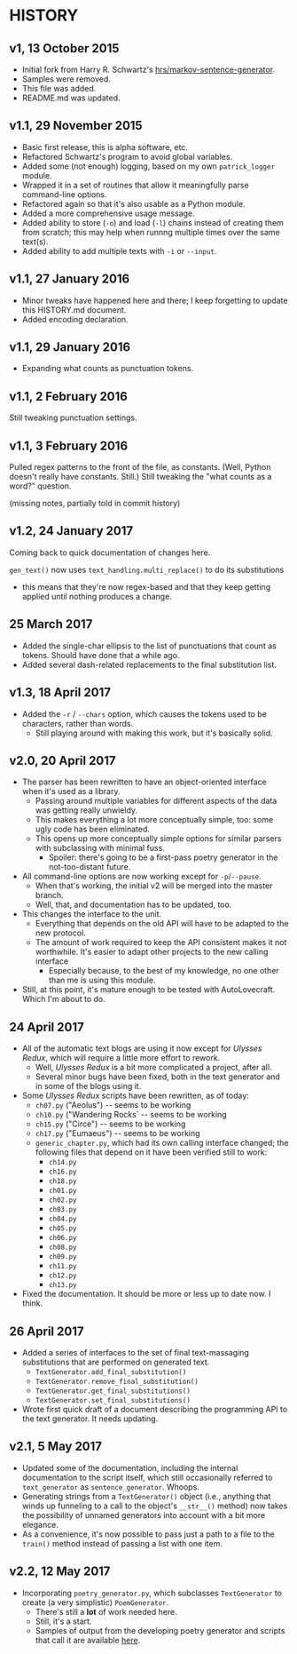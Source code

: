 HISTORY
=======

v1, 13 October 2015
--------------------
* Initial fork from Harry R. Schwartz's [hrs/markov-sentence-generator](https://github.com/hrs/markov-sentence-generator).
* Samples were removed.
* This file was added.
* README.md was updated.

v1.1, 29 November 2015
----------------------
* Basic first release, this is alpha software, etc.
* Refactored Schwartz's program to avoid global variables.
* Added some (not enough) logging, based on my own `patrick_logger` module.
* Wrapped it in a set of routines that allow it meaningfully parse command-line options.
* Refactored again so that it's also usable as a Python module.
* Added a more comprehensive usage message.
* Added ability to store (`-o`) and load (`-l`) chains instead of creating them from scratch; this may help when runnng multiple times over the same text(s).
* Added ability to add multiple texts with `-i` or `--input`.

v1.1, 27 January 2016
---------------------
* Minor tweaks have happened here and there; I keep forgetting to update this HISTORY.md document.
* Added encoding declaration.

v1.1, 29 January 2016
----------------------
* Expanding what counts as punctuation tokens.

v1.1, 2 February 2016
---------------------
Still tweaking punctuation settings.

v1.1, 3 February 2016
----------------------
Pulled regex patterns to the front of the file, as constants. (Well, Python doesn't really have constants. Still.) Still tweaking the "what counts as a word?" question.


(missing notes, partially told in commit history)


v1.2, 24 January 2017
---------------------
Coming back to quick documentation of changes here.

`gen_text()` now uses `text_handling.multi_replace()` to do its substitutions
  * this means that they're now regex-based and that they keep getting applied until nothing produces a change.

25 March 2017
-------------
* Added the single-char ellipsis to the list of punctuations that count as tokens. Should have done that a while ago.
* Added several dash-related replacements to the final substitution list. 

v1.3, 18 April 2017
-------------------
* Added the `-r` / `--chars` option, which causes the tokens used to be characters, rather than words.
  * Still playing around with making this work, but it's basically solid.

v2.0, 20 April 2017
-------------------
* The parser has been rewritten to have an object-oriented interface when it's used as a library.
  * Passing around multiple variables for different aspects of the data was getting really unwieldy.
  * This makes everything a lot more conceptually simple, too: some ugly code has been eliminated.
  * This opens up more conceptually simple options for similar parsers with subclassing with minimal fuss.
    * Spoiler: there's going to be a first-pass poetry generator in the not-too-distant future.
* All command-line options are now working except for `-p`/`--pause`.
  * When that's working, the initial v2 will be merged into the master branch.
  * Well, that, and documentation has to be updated, too.
* This changes the interface to the unit.
  * Everything that depends on the old API will have to be adapted to the new protocol.
  * The amount of work required to keep the API consistent makes it not worthwhile. It's easier to adapt other projects to the new calling interface
    * Especially because, to the best of my knowledge, no one other than me is using this module.
* Still, at this point, it's mature enough to be tested with AutoLovecraft. Which I'm about to do.

24 April 2017
-------------
* All of the automatic text blogs are using it now except for *Ulysses Redux*, which will require a little more effort to rework.
  * Well, *Ulysses Redux* is a bit more complicated a project, after all.
  * Several minor bugs have been fixed, both in the text generator and in some of the blogs using it.
* Some *Ulysses Redux* scripts have been rewritten, as of today:
  * `ch07.py` ("Aeolus") -- seems to be working
  * `ch10.py` ("Wandering Rocks` -- seems to be working
  * `ch15.py` ("Circe") -- seems to be working
  * `ch17.py` ("Eumaeus") -- seems to be working
  * `generic_chapter.py`, which had its own calling interface changed; the following files that depend on it have been verified still to work:
    * `ch14.py`
    * `ch16.py`
    * `ch18.py`
    * `ch01.py`
    * `ch02.py`
    * `ch03.py`
    * `ch04.py`
    * `ch05.py`
    * `ch06.py`
    * `ch08.py`
    * `ch09.py`
    * `ch11.py`
    * `ch12.py`
    * `ch13.py`
* Fixed the documentation. It should be more or less up to date now. I think.

26 April 2017
-------------
* Added a series of interfaces to the set of final text-massaging substitutions that are performed on generated text.
  * `TextGenerator.add_final_substitution()`
  * `TextGenerator.remove_final_substitution()`
  * `TextGenerator.get_final_substitutions()`
  * `TextGenerator.set_final_substitutions()`
* Wrote first quick draft of a document describing the programming API to the text generator. It needs updating.

v2.1, 5 May 2017
----------------
* Updated some of the documentation, including the internal documentation to the script itself, which still occasionally referred to `text_generator` as `sentence_generator`. Whoops.
* Generating strings from a `TextGenerator()` object (i.e., anything that winds up funneling to a call to the object's `__str__()` method) now takes the possibility of unnamed generators into account with a bit more elegance.
* As a convenience, it's now possible to pass just a path to a file to the `train()` method instead of passing a list with one item.

v2.2, 12 May 2017
-----------------
* Incorporating `poetry_generator.py`, which subclasses `TextGenerator` to create (a very simplistic) `PoemGenerator`.
  * There's still a **lot** of work needed here.
  * Still, it's a start.
  * Samples of output from the developing poetry generator and scripts that call it are available [here](https://libidomechanica.tumblr.com/).
